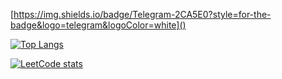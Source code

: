 [https://img.shields.io/badge/Telegram-2CA5E0?style=for-the-badge&logo=telegram&logoColor=white]()

[![Top Langs](https://github-readme-stats.vercel.app/api/?username=vladislav-gh-dump&theme=dark)](https://github.com/vladislav-gh-dump/github-readme-stats)

[![LeetCode stats](https://leetcode-stats-six.vercel.app/?username=user2875qj&theme=dark)](https://github.com/vladislav-gh-dump/github-readme-stats)
